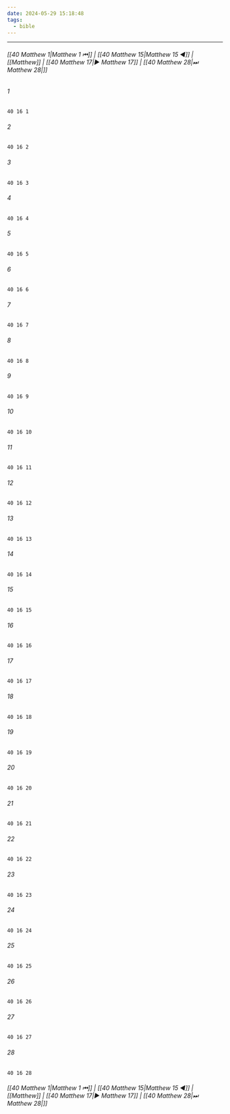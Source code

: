 ```yaml
---
date: 2024-05-29 15:18:48
tags:
  - bible
---
```

___

###### [[40 Matthew 1|Matthew 1 ⏮]] | [[40 Matthew 15|Matthew 15 ◀]] | [[Matthew]] | [[40 Matthew 17|▶ Matthew 17]] | [[40 Matthew 28|⏭ Matthew 28|]]

###### 1
``` verse
40 16 1 
```
###### 2
``` verse
40 16 2 
```
###### 3
``` verse
40 16 3 
```
###### 4
``` verse
40 16 4 
```
###### 5
``` verse
40 16 5 
```
###### 6
``` verse
40 16 6 
```
###### 7
``` verse
40 16 7 
```
###### 8
``` verse
40 16 8 
```
###### 9
``` verse
40 16 9 
```
###### 10
``` verse
40 16 10 
```
###### 11
``` verse
40 16 11 
```
###### 12
``` verse
40 16 12 
```
###### 13
``` verse
40 16 13 
```
###### 14
``` verse
40 16 14 
```
###### 15
``` verse
40 16 15 
```
###### 16
``` verse
40 16 16 
```
###### 17
``` verse
40 16 17 
```
###### 18
``` verse
40 16 18 
```
###### 19
``` verse
40 16 19 
```
###### 20
``` verse
40 16 20 
```
###### 21
``` verse
40 16 21 
```
###### 22
``` verse
40 16 22 
```
###### 23
``` verse
40 16 23 
```
###### 24
``` verse
40 16 24 
```
###### 25
``` verse
40 16 25 
```
###### 26
``` verse
40 16 26 
```
###### 27
``` verse
40 16 27 
```
###### 28
``` verse
40 16 28 
```

###### [[40 Matthew 1|Matthew 1 ⏮]] | [[40 Matthew 15|Matthew 15 ◀]] | [[Matthew]] | [[40 Matthew 17|▶ Matthew 17]] | [[40 Matthew 28|⏭ Matthew 28|]]

